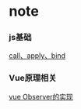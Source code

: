 # note
### js基础
[call、apply、bind](https://github.com/xuejianrong/note/issues/2)
### Vue原理相关
[vue Observer的实现](https://github.com/xuejianrong/note/issues/3)